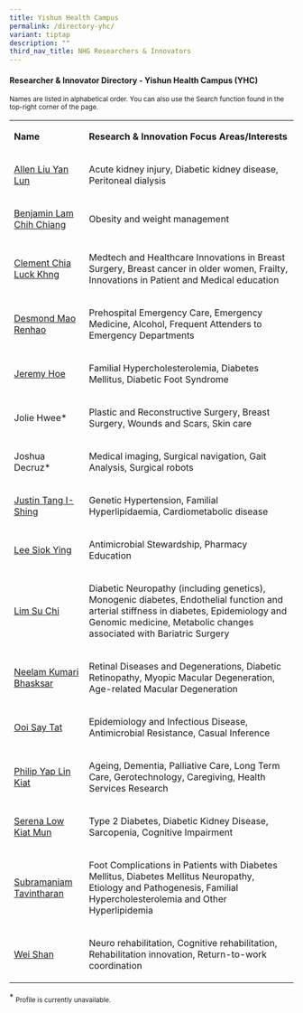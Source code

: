 ```yaml
---
title: Yishun Health Campus
permalink: /directory-yhc/
variant: tiptap
description: ""
third_nav_title: NHG Researchers & Innovators
---
```

<h4><strong>Researcher &amp; Innovator Directory - Yishun Health Campus (YHC)</strong></h4>
<p><sup>Names are listed in alphabetical order. You can also use the Search function found in the top-right corner of the page.</sup>
</p>
<p></p>
<table style="minWidth: 50px">
<colgroup>
<col>
<col>
</colgroup>
<tbody>
<tr>
<td rowspan="1" colspan="1">
<p><strong>Name</strong>
</p>
</td>
<td rowspan="1" colspan="1">
<p><strong>Research&nbsp;&amp; Innovation&nbsp;Focus Areas/Interests</strong>
</p>
</td>
</tr>
<tr>
<td rowspan="1" colspan="1">
<p><a href="/files/Researcher Directory/YHC/KTPH___Allen_Liu_Yan_Lun_v2210.pdf" rel="noopener noreferrer nofollow" target="_blank">Allen Liu Yan Lun</a>
</p>
</td>
<td rowspan="1" colspan="1">
<p>Acute kidney injury, Diabetic kidney disease, Peritoneal dialysis</p>
</td>
</tr>
<tr>
<td rowspan="1" colspan="1">
<p><a href="/files/Researcher Directory/YHC/KTPH___Benjamin_Lam_Chih_Chiang_v2210.pdf" rel="noopener noreferrer nofollow" target="_blank">Benjamin Lam Chih Chiang</a>
</p>
</td>
<td rowspan="1" colspan="1">
<p>Obesity and weight management</p>
</td>
</tr>
<tr>
<td rowspan="1" colspan="1">
<p><a href="/files/Researcher Directory/YHC/YHC___Clement_Chia_Luck_Khng__v1223.pdf" rel="noopener noreferrer nofollow" target="_blank">Clement Chia Luck Khng</a>
</p>
</td>
<td rowspan="1" colspan="1">
<p>Medtech and Healthcare Innovations in Breast Surgery, Breast cancer in
older women, Frailty, Innovations in Patient and Medical education</p>
</td>
</tr>
<tr>
<td rowspan="1" colspan="1">
<p><a href="/files/Researcher Directory/YHC/YHC___Desmond_Mao_Renhao_v0624.pdf" rel="noopener noreferrer nofollow" target="_blank">Desmond Mao Renhao</a>
</p>
</td>
<td rowspan="1" colspan="1">
<p>Prehospital Emergency Care, Emergency Medicine, Alcohol, Frequent Attenders
to Emergency Departments</p>
</td>
</tr>
<tr>
<td rowspan="1" colspan="1">
<p><a href="/files/Researcher Directory/YHC/YHC___Jeremy_Hoe_v1223.pdf" rel="noopener noreferrer nofollow" target="_blank">Jeremy Hoe</a>
</p>
</td>
<td rowspan="1" colspan="1">
<p>Familial Hypercholesterolemia, Diabetes Mellitus, Diabetic Foot Syndrome</p>
</td>
</tr>
<tr>
<td rowspan="1" colspan="1">
<p>Jolie Hwee*</p>
</td>
<td rowspan="1" colspan="1">
<p>Plastic and Reconstructive Surgery, Breast Surgery, Wounds and Scars,
Skin care</p>
</td>
</tr>
<tr>
<td rowspan="1" colspan="1">
<p>Joshua Decruz*</p>
</td>
<td rowspan="1" colspan="1">
<p>Medical imaging, Surgical navigation, Gait Analysis, Surgical robots</p>
</td>
</tr>
<tr>
<td rowspan="1" colspan="1">
<p><a href="/files/Researcher Directory/YHC/KTPH___Justin_Tang_I_Shing_v2210.pdf" rel="noopener noreferrer nofollow" target="_blank">Justin Tang I-Shing</a>
</p>
</td>
<td rowspan="1" colspan="1">
<p>Genetic Hypertension, Familial Hyperlipidaemia, Cardiometabolic disease</p>
</td>
</tr>
<tr>
<td rowspan="1" colspan="1">
<p><a href="/files/Researcher Directory/YHC/KTPH___Lee_Siok_Ying_v2103.pdf" rel="noopener noreferrer nofollow" target="_blank">Lee Siok Ying</a>
</p>
</td>
<td rowspan="1" colspan="1">
<p>Antimicrobial Stewardship, Pharmacy Education</p>
</td>
</tr>
<tr>
<td rowspan="1" colspan="1">
<p><a href="/files/Researcher Directory/YHC/YHC___Lim_Su_Chi_v1223.pdf" rel="noopener noreferrer nofollow" target="_blank">Lim Su Chi</a>
</p>
</td>
<td rowspan="1" colspan="1">
<p>Diabetic Neuropathy (including genetics), Monogenic diabetes, Endothelial
function and arterial stiffness in diabetes, Epidemiology and Genomic medicine,
Metabolic changes associated with Bariatric Surgery</p>
</td>
</tr>
<tr>
<td rowspan="1" colspan="1">
<p><a href="/files/Researcher Directory/YHC/YHC___Neelam_Kumari_Bhasksar_v1223.pdf" rel="noopener noreferrer nofollow" target="_blank">Neelam Kumari Bhasksar</a>
</p>
</td>
<td rowspan="1" colspan="1">
<p>Retinal Diseases and Degenerations, Diabetic Retinopathy, Myopic Macular
Degeneration, Age-related Macular Degeneration</p>
</td>
</tr>
<tr>
<td rowspan="1" colspan="1">
<p><a href="/files/Researcher Directory/YHC/YHC___Ooi_Say_Tat_v1223.pdf" rel="noopener noreferrer nofollow" target="_blank">Ooi Say Tat</a>
</p>
</td>
<td rowspan="1" colspan="1">
<p>Epidemiology and Infectious Disease, Antimicrobial Resistance, Casual
Inference</p>
</td>
</tr>
<tr>
<td rowspan="1" colspan="1">
<p><a href="/files/Researcher Directory/YHC/KTPH___Philip_Yap_Lin_Kiat__v2210.pdf" rel="noopener noreferrer nofollow" target="_blank">Philip Yap Lin Kiat</a>
</p>
</td>
<td rowspan="1" colspan="1">
<p>Ageing, Dementia, Palliative Care, Long Term Care, Gerotechnology, Caregiving,
Health Services Research</p>
</td>
</tr>
<tr>
<td rowspan="1" colspan="1">
<p><a href="/files/Researcher Directory/YHC/YHC___Serena_Low_Kiat_Mun_v0624.pdf" rel="noopener noreferrer nofollow" target="_blank">Serena Low Kiat Mun</a>
</p>
</td>
<td rowspan="1" colspan="1">
<p>Type 2 Diabetes, Diabetic Kidney Disease, Sarcopenia, Cognitive Impairment</p>
</td>
</tr>
<tr>
<td rowspan="1" colspan="1">
<p><a href="/files/Researcher Directory/YHC/YHC___Subramaniam_Tavintharan_v0624.pdf" rel="noopener noreferrer nofollow" target="_blank">Subramaniam Tavintharan</a>
</p>
</td>
<td rowspan="1" colspan="1">
<p>Foot Complications in Patients with Diabetes Mellitus, Diabetes Mellitus
Neuropathy, Etiology and Pathogenesis, Familial Hypercholesterolemia and
Other Hyperlipidemia</p>
</td>
</tr>
<tr>
<td rowspan="1" colspan="1">
<p><a href="/files/Researcher Directory/YHC/Wei_Shan_v1224.pdf" rel="noopener nofollow" target="_blank">Wei Shan</a>
</p>
</td>
<td rowspan="1" colspan="1">
<p>Neuro rehabilitation, Cognitive rehabilitation, Rehabilitation innovation,
Return-to-work coordination</p>
</td>
</tr>
</tbody>
</table>
<p></p>
<p>* <sub>Profile is currently unavailable.</sub>
</p>
<p></p>